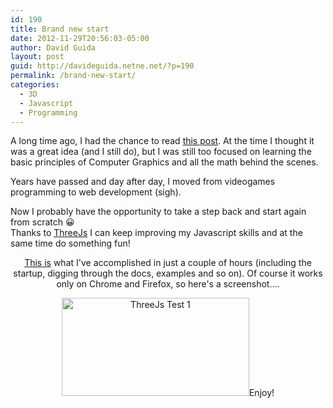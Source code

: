 ```yaml
---
id: 190
title: Brand new start
date: 2012-11-29T20:56:03-05:00
author: David Guida
layout: post
guid: http://davideguida.netne.net/?p=190
permalink: /brand-new-start/
categories:
  - 3D
  - Javascript
  - Programming
---
```

A long time ago, I had the chance to read <a href="http://scientificninja.com/blog/write-games-not-engines" target="_blank">this post</a>. At the time I thought it was a great idea (and I still do), but I was still too focused on learning the basic principles of Computer Graphics and all the math behind the scenes.

Years have passed and day after day, I moved from videogames programming to web development (sigh).

Now I probably have the opportunity to take a step back and start again from scratch 😀  
Thanks to <a href="http://mrdoob.github.com/three.js/" target="_blank">ThreeJs</a> I can keep improving my Javascript skills and at the same time do something fun!

<p style="text-align: center;">
  <a href="/webGl/Test1/index.htm" target="_blank">This is</a> what I've accomplished in just a couple of hours (including the startup, digging through the docs, examples and so on). Of course it works only on Chrome and Firefox, so here's a screenshot&#8230;.
</p>

<p style="text-align: center;">
  <a href="/assets/uploads/2012/11/ThreeJs-Test-1.jpg"><img loading="lazy" class="size-medium wp-image-390 aligncenter" alt="ThreeJs Test 1" src="/assets/uploads/2012/11/ThreeJs-Test-1-300x157.jpg?resize=300%2C157" width="300" height="157" srcset="/assets/uploads/2012/11/ThreeJs-Test-1.jpg?resize=300%2C157&ssl=1 300w, /assets/uploads/2012/11/ThreeJs-Test-1.jpg?resize=1024%2C538&ssl=1 1024w, /assets/uploads/2012/11/ThreeJs-Test-1.jpg?w=1874&ssl=1 1874w, /assets/uploads/2012/11/ThreeJs-Test-1.jpg?w=1576&ssl=1 1576w" sizes="(max-width: 300px) 100vw, 300px" data-recalc-dims="1" /></a>Enjoy!
</p>

<div class="post-details-footer-widgets">
</div>